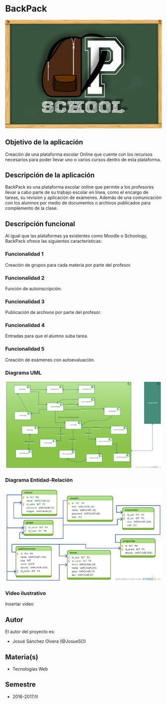 # BackPack

![BackPack School](https://raw.githubusercontent.com/acominf/BackPack/master/BP2.png)

## Objetivo de la aplicación
Creación de una plataforma escolar Online que cuente con los recursos necesarios para poder llevar uno o varios cursos dentro de esta plataforma.

## Descripción de la aplicación
BackPack es una plataforma escolar online que permite a los profesores llevar a cabo parte de su trabajo escolar en linea, como el encargo de tareas, su revisión y aplicación de exámenes. Además de una comunicación con los alumnos por medio de documentos o archivos publicados para complemento de la clase.

## Descripción funcional
Al igual que las plataformas ya existentes como Moodle o Schoology, BackPack ofrece las siguientes características:

### Funcionalidad 1
Creación de grupos para cada materia por parte del profesor.

### Funcionalidad 2
Función de autoinscripción.

### Funcionalidad 3
Publicación de archivos por parte del profesor.

### Funcionalidad 4
Entradas para que el alumno suba tarea.

### Funcionalidad 5
Creación de exámenes con autoevaluación.

### Diagrama UML
![Diagrama de componentes](https://raw.githubusercontent.com/acominf/BackPack/master/BackPack.png)

### Diagrama Entidad-Relación
![Diagrama Entidad-Relación](https://raw.githubusercontent.com/acominf/BackPack/master/backpack%20DB.png)

### Video ilustrativo
Insertar video

## Autor
El autor del proyecto es:
- Josué Sánchez Olvera (@JosueSO)

## Materia(s)
- Tecnologías Web

## Semestre
- 2016-2017/II
